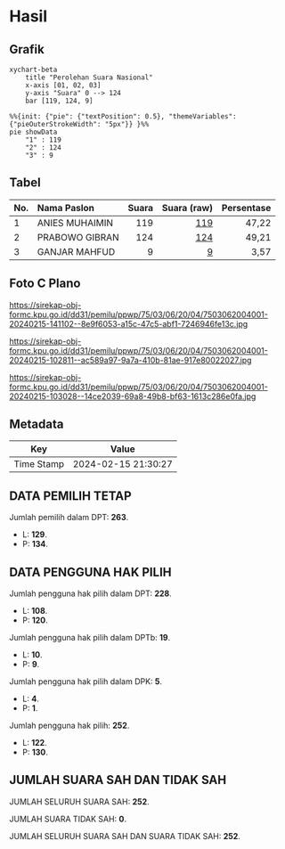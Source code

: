 # Hasil

## Grafik

```mermaid
xychart-beta
    title "Perolehan Suara Nasional"
    x-axis [01, 02, 03]
    y-axis "Suara" 0 --> 124
    bar [119, 124, 9]
```

```mermaid
%%{init: {"pie": {"textPosition": 0.5}, "themeVariables": {"pieOuterStrokeWidth": "5px"}} }%%
pie showData
    "1" : 119
    "2" : 124
    "3" : 9
```

## Tabel

| No. | Nama Paslon    | Suara | Suara (raw) | Persentase |
|:--- |:-------------- | -----:| -----------:| ----------:|
| 1   | ANIES MUHAIMIN | 119   | [119][p-1]  | 47,22      |
| 2   | PRABOWO GIBRAN | 124   | [124][p-2]  | 49,21      |
| 3   | GANJAR MAHFUD  | 9     | [9][p-3]    | 3,57       |


[p-1]: https://github.com/gigit-pemilu/pemilu-2024/blob/main/pilpres/hitung-suara/sub/75-gorontalo/sub/03-bone-bolango/sub/06-tilongkabila/sub/2004-moutong/sub/001-tps/sub/paslon-1.txt
[p-2]: https://github.com/gigit-pemilu/pemilu-2024/blob/main/pilpres/hitung-suara/sub/75-gorontalo/sub/03-bone-bolango/sub/06-tilongkabila/sub/2004-moutong/sub/001-tps/sub/paslon-2.txt
[p-3]: https://github.com/gigit-pemilu/pemilu-2024/blob/main/pilpres/hitung-suara/sub/75-gorontalo/sub/03-bone-bolango/sub/06-tilongkabila/sub/2004-moutong/sub/001-tps/sub/paslon-3.txt

## Foto C Plano

https://sirekap-obj-formc.kpu.go.id/dd31/pemilu/ppwp/75/03/06/20/04/7503062004001-20240215-141102--8e9f6053-a15c-47c5-abf1-7246946fe13c.jpg

https://sirekap-obj-formc.kpu.go.id/dd31/pemilu/ppwp/75/03/06/20/04/7503062004001-20240215-102811--ac589a97-9a7a-410b-81ae-917e80022027.jpg

https://sirekap-obj-formc.kpu.go.id/dd31/pemilu/ppwp/75/03/06/20/04/7503062004001-20240215-103028--14ce2039-69a8-49b8-bf63-1613c286e0fa.jpg


## Metadata

| Key        | Value               |
| ---------- | ------------------- |
| Time Stamp | 2024-02-15 21:30:27 |


## DATA PEMILIH TETAP

Jumlah pemilih dalam DPT: **263**.
 * L: **129**.
 * P: **134**.

## DATA PENGGUNA HAK PILIH

Jumlah pengguna hak pilih dalam DPT: **228**.
 * L: **108**.
 * P: **120**.

Jumlah pengguna hak pilih dalam DPTb: **19**.
 * L: **10**.
 * P: **9**.

Jumlah pengguna hak pilih dalam DPK: **5**.
 * L: **4**.
 * P: **1**.

Jumlah pengguna hak pilih: **252**.
 * L: **122**.
 * P: **130**.

## JUMLAH SUARA SAH DAN TIDAK SAH

JUMLAH SELURUH SUARA SAH: **252**.

JUMLAH SUARA TIDAK SAH: **0**.

JUMLAH SELURUH SUARA SAH DAN SUARA TIDAK SAH: **252**.


